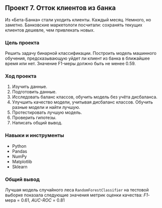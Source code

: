## Проект 7. Отток клиентов из банка

Из «Бета-Банка» стали уходить клиенты. Каждый месяц. Немного, но заметно. Банковские маркетологи посчитали: сохранять текущих клиентов дешевле, чем привлекать новых.

### Цель проекта

Решить задачу бинарной классификации. Построить модель машинного обучения, предсказывающую уйдет ли клиент из банка в ближайшее время или нет. Значение F1-меры должно быть не менее 0.59.


### Ход проекта

1. Изучить данные.
2. Подготовить данные.
3. Исследовать баланс классов, обучить модель без учёта дисбаланса.
4. Улучшить качество модели, учитывая дисбаланс классов. Обучить разные модели и найти лучшую.
5. Протестировать лучшую модель.
6. Проверить гипотезы.
7. Написать общий вывод.


### Навыки и инструменты

- Python
- Pandas
- NumPy
- Matplotlib
- Sklearn

### Общий вывод

Лучшая модель случайного леса `RandomForestClassifier` на тестовой выборке показала следующие значения метрик оценки качества: *F1*-мера = 0.61, *AUC-ROC* = 0.81
